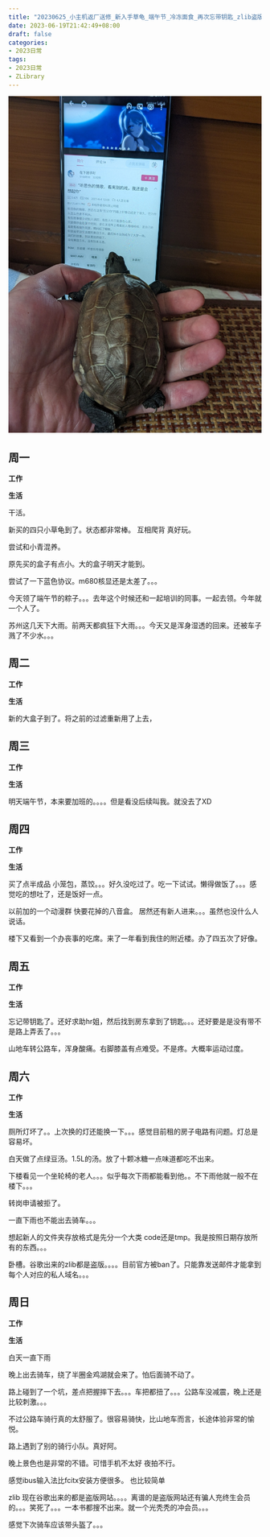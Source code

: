 ```yaml
---
title: "20230625_小主机返厂送修_新入手草龟_端午节_冷冻面食_再次忘带钥匙_zlib盗版网站_ibus输入法"
date: 2023-06-19T21:42:49+08:00
draft: false
categories:
- 2023日常
tags:
- 2023日常
- ZLibrary
---
```


![看视频](https://raw.githubusercontent.com/nianyisi/20220717/main/2023/06/PXL_20230625_073815999.PORTRAIT.ORIGINAL.jpg)



## 周一

**工作**



**生活**

干活。

新买的四只小草龟到了。状态都非常棒。 互相爬背 真好玩。

尝试和小青混养。

原先买的盒子有点小。大的盒子明天才能到。

尝试了一下蓝色协议。m680核显还是太差了。。。

今天领了端午节的粽子。。。去年这个时候还和一起培训的同事。一起去领。今年就一个人了。

苏州这几天下大雨。前两天都疯狂下大雨。。。今天又是浑身湿透的回来。还被车子溅了不少水。。。




## 周二

**工作**



**生活**

新的大盒子到了。将之前的过滤重新用了上去，

## 周三


**工作**



**生活**

明天端午节，本来要加班的。。。。但是看没后续叫我。就没去了XD



## 周四


**工作**



**生活**

买了点半成品 小笼包，蒸饺。。。好久没吃过了。吃一下试试。懒得做饭了。。。感觉吃的想吐了，还是饭好一点。

以前加的一个动漫群 快要花掉的八音盒。 居然还有新人进来。。。虽然也没什么人说话。

楼下又看到一个办丧事的吃席。来了一年看到我住的附近楼。办了四五次了好像。

## 周五


**工作**



**生活**

忘记带钥匙了。还好求助hr姐，然后找到房东拿到了钥匙。。。还好要是是没有带不是路上弄丢了。。。

山地车转公路车，浑身酸痛。右脚膝盖有点难受。不是疼。大概率运动过度。

## 周六


**工作**



**生活**

厕所灯坏了。。上次换的灯还能换一下。。。感觉目前租的房子电路有问题。灯总是容易坏。

白天做了点绿豆汤。1.5L的汤。放了十颗冰糖一点味道都吃不出来。

下楼看见一个坐轮椅的老人。。。似乎每次下雨都能看到他。。不下雨他就一般不在楼下。。。

转岗申请被拒了。

一直下雨也不能出去骑车。。。

想起新人的文件夹存放格式是先分一个大类 code还是tmp。我是按照日期存放所有的东西。。。

卧槽。谷歌出来的zlib都是盗版。。。。目前官方被ban了。只能靠发送邮件才能拿到每个人对应的私人域名。。。

## 周日


**工作**



**生活**

白天一直下雨  
  
晚上出去骑车，绕了半圈金鸡湖就会来了。怕后面骑不动了。  
  
路上碰到了一个坑，差点把握摔下去。。。车把都扭了。。。公路车没减震，晚上还是比较刺激。。。  
  
不过公路车骑行真的太舒服了。很容易骑快，比山地车而言，长途体验非常的愉悦。  
  
路上遇到了别的骑行小队。真好阿。  
  
晚上景色也是非常的不错。可惜手机不太好 夜拍不行。  
  
感觉ibus输入法比fcitx安装方便很多。 也比较简单  
  
zlib 现在谷歌出来的都是盗版网站。。。。离谱的是盗版网站还有骗人充终生会员的。。。笑死了。。。一本书都搜不出来。就一个光秃秃的冲会员。。。  
  
感觉下次骑车应该带头盔了。。。


